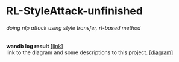 # RL-StyleAttack-unfinished
###### doing nlp attack using style transfer, rl-based method <br>

**wandb log result** 
[[link]](https://wandb.ai/quokka/gpt2-sentiment-test2?workspace=user-sillosougri270415) <br>
link to the diagram and some descriptions to this project.
[[diagram]](https://viewer.diagrams.net/?tags=%7B%7D&edit=_blank&layers=1&nav=1&page-id=utgEM6QpP7Wt2uLuR1IT#Uhttps%3A%2F%2Fdrive.google.com%2Fuc%3Fid%3D1zAeYVD2jf4iMxY1o-oC__0ShCVFN8tJ7%26export%3Ddownload) <br>